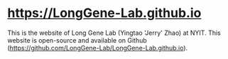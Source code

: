 # https://LongGene-Lab.github.io
This is the website of Long Gene Lab (Yingtao 'Jerry' Zhao) at NYIT. This website is open-source and available on Github (https://github.com/LongGene-Lab/LongGene-Lab.github.io).

